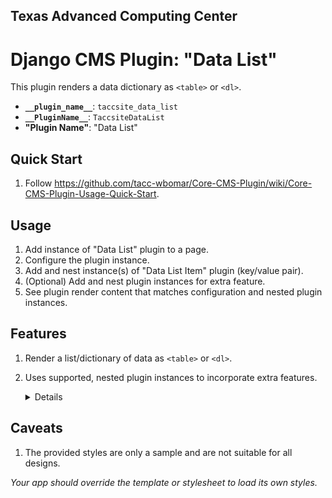 ## Texas Advanced Computing Center
# Django CMS Plugin: "Data List"

This plugin renders a data dictionary as `<table>` or `<dl>`.

- __`__plugin_name__`__: `taccsite_data_list`
- __`__PluginName__`__: `TaccsiteDataList`
- __"Plugin Name"__: "Data List"

## Quick Start

1. Follow https://github.com/tacc-wbomar/Core-CMS-Plugin/wiki/Core-CMS-Plugin-Usage-Quick-Start.

## Usage

1. Add instance of "Data List" plugin to a page.
1. Configure the plugin instance.
1. Add and nest instance(s) of "Data List Item" plugin (key/value pair).
1. (Optional) Add and nest plugin instances for extra feature.
1. See plugin render content that matches configuration and nested plugin instances.

## Features

1. Render a list/dictionary of data as `<table>` or `<dl>`.
1. Uses supported, nested plugin instances to incorporate extra features.
      <details>

      | feature | supported by |
      | :- | :- |
      | item key as hyperlink | [`taccsite_data_list`][dcms-link] |

      </details>

## Caveats

1. The provided styles are only a sample and are not suitable for all designs.

  _Your app should override the template or stylesheet to load its own styles._



[dcms-link]: https://github.com/django-cms/djangocms-link
